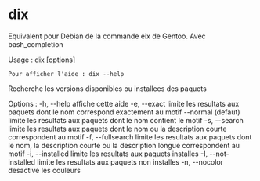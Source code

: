 dix
===

Equivalent pour Debian de la commande eix de Gentoo. Avec bash_completion

Usage : dix [options] <motif>

    Pour afficher l'aide : dix --help

Recherche les versions disponibles ou installees des paquets 

Options :
    -h, --help            affiche cette aide
    -e, --exact           limite les resultats aux paquets dont le nom
                            correspond exactement au motif
    --normal (defaut)     limite les resultats aux paquets dont le nom
                            contient le motif
    -s, --search          limite les resultats aux paquets dont le nom
                            ou la description courte correspondent au motif
    -f, --fullsearch      limite les resultats aux paquets dont le nom,
                            la description courte ou la description longue 
                            correspondent au motif
    -i, --installed       limite les resultats aux paquets installes
    -I, --not-installed   limite les resultats aux paquets non installes
    -n, --nocolor         desactive les couleurs


